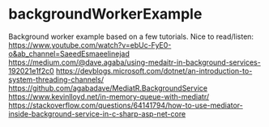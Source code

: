 # backgroundWorkerExample
Background worker example based on a few tutorials.
Nice to read/listen:
https://www.youtube.com/watch?v=ebUc-FyE0-o&ab_channel=SaeedEsmaeelinejad
https://medium.com/@dave.agaba/using-medaitr-in-background-services-192021e1f2c0
https://devblogs.microsoft.com/dotnet/an-introduction-to-system-threading-channels/
https://github.com/agabadave/MediatR.BackgroundService
https://www.kevinlloyd.net/in-memory-queue-with-mediatr/
https://stackoverflow.com/questions/64141794/how-to-use-mediator-inside-background-service-in-c-sharp-asp-net-core